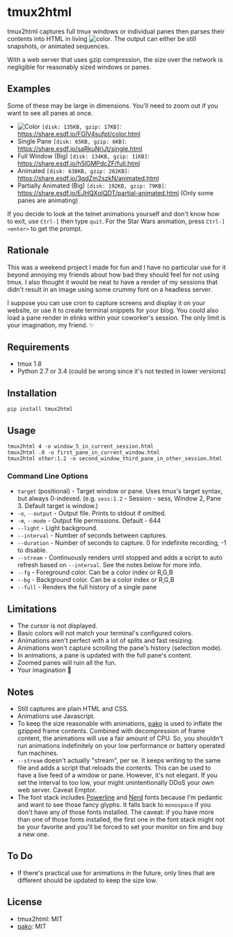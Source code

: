 # tmux2html

tmux2html captures full tmux windows or individual panes then parses their
contents into HTML in living ![color](https://cloud.githubusercontent.com/assets/111942/14111051/2aa0927e-f597-11e5-85d8-e529c803ec61.png).
The output can either be still snapshots, or animated sequences.

With a web server that uses gzip compression, the size over the network is
negligible for reasonably sized windows or panes.


## Examples

Some of these may be large in dimensions.  You'll need to zoom out if you want
to see all panes at once.

- ![Color](https://cloud.githubusercontent.com/assets/111942/14111051/2aa0927e-f597-11e5-85d8-e529c803ec61.png) `[disk: 135KB, gzip: 17KB]`: https://share.esdf.io/FGlV4sufpt/color.html
- Single Pane `[disk: 65KB, gzip: 6KB]`: https://share.esdf.io/saRkuNriJt/single.html
- Full Window (Big) `[disk: 134KB, gzip: 11KB]`: https://share.esdf.io/h5lGMPdcZF/full.html
- Animated `[disk: 638KB, gzip: 262KB]`: https://share.esdf.io/3qdZm2szkN/animated.html
- Partially Animated (Big) `[disk: 192KB, gzip: 79KB]`: https://share.esdf.io/EJHQXoIQDT/partial-animated.html
  (Only some panes are animating)

If you decide to look at the telnet animations yourself and don't know how to
exit, use `Ctrl-]` then type `quit`.  For the Star Wars animation, press
`Ctrl-]<enter>` to get the prompt.


## Rationale

This was a weekend project I made for fun and I have no particular use for it
beyond annoying my friends about how bad they should feel for not using tmux.
I also thought it would be neat to have a render of my sessions that didn't
result in an image using some crummy font on a headless server.

I suppose you can use cron to capture screens and display it on your website,
or use it to create terminal snippets for your blog.  You could also load a
pane render in elinks within your coworker's session.  The only limit is your
imagination, my friend. :sparkles:


## Requirements

- tmux 1.8
- Python 2.7 or 3.4 (could be wrong since it's not tested in lower versions)


## Installation

```shell
pip install tmux2html
```


## Usage

```shell
tmux2html 4 -o window_5_in_current_session.html
tmux2html .0 -o first_pane_in_current_window.html
tmux2html other:1.2 -o second_window_third_pane_in_other_session.html
```

### Command Line Options

- `target` (positional) - Target window or pane.  Uses tmux's target syntax, but
  always 0-indexed.  (e.g. `sess:1.2` - Session - sess, Window 2, Pane 3.
  Default target is window.)
- `-o`, `--output` -  Output file.  Prints to stdout if omitted.
- `-m`, `--mode` -  Output file permissions.  Default - 644
- `--light` -  Light background.
- `--interval` -  Number of seconds between captures.
- `--duration` -  Number of seconds to capture.  0 for indefinite recording, -1
  to disable.
- `--stream` -  Continuously renders until stopped and adds a script to auto
  refresh based on `--interval`.  See the notes below for more info.
- `--fg` -  Foreground color.  Can be a color index or R,G,B
- `--bg` -  Background color.  Can be a color index or R,G,B
- `--full` - Renders the full history of a single pane


## Limitations

- The cursor is not displayed.
- Basic colors will not match your terminal's configured colors.
- Animations aren't perfect with a lot of splits and fast resizing.
- Animations won't capture scrolling the pane's history (selection mode).
- In animations, a pane is updated with the full pane's content.
- Zoomed panes will ruin all the fun.
- Your imagination :stars:


## Notes

- Still captures are plain HTML and CSS.
- Animations use Javascript.
- To keep the size reasonable with animations,
  [pako](https://github.com/nodeca/pako) is used to inflate the gzipped frame
  contents.  Combined with decompression of frame content, the animations will
  use a fair amount of CPU.  So, you shouldn't run animations indefinitely on
  your low performance or battery operated fun machines.
- `--stream` doesn't actually "stream", per se.  It keeps writing to the same
  file and adds a script that reloads the contents.  This can be used to
  have a live feed of a window or pane.  However, it's not elegant.  If you set
  the interval to too low, your might unintentionally DDoS your own web server.
  Caveat Emptor.
- The font stack includes [Powerline](https://github.com/powerline/fonts) and
  [Nerd](https://github.com/ryanoasis/nerd-fonts) fonts because I'm pedantic
  and want to see those fancy glyphs.  It falls back to `monospace` if you
  don't have any of those fonts installed.  The caveat: if you have more than
  one of those fonts installed, the first one in the font stack might not be
  your favorite and you'll be forced to set your monitor on fire and buy a new
  one.


## To Do

- If there's practical use for animations in the future, only lines that are
  different should be updated to keep the size low.


## License

- tmux2html: MIT
- [pako](https://github.com/nodeca/pako): MIT
